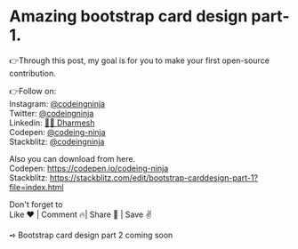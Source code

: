 <h1>Amazing bootstrap card design part-1.</h1>


👉Through this post, my goal is for you to make your first open-source contribution.

👉Follow on:<br>
Instagram: <a href="https://www.instagram.com/codeingninja/" target="_blank">@codeingninja</a><br>
Twitter: <a href="https://twitter.com/codeingninja" target="_blank">@codeingninja</a><br>
Linkedin: <a href="https://www.linkedin.com/in/designer-ds/" target="_blank">🐱‍👤 Dharmesh</a><br>
Codepen: <a href="https://codepen.io/codeing-ninja" target="_blank">@codeing-ninja</a><br>
Stackblitz: <a href="https://stackblitz.com/@codeingninja" target="_blank">@codeingninja</a><br>


Also you can download from here.<br>
Codepen: https://codepen.io/codeing-ninja<br>
Stackblitz: https://stackblitz.com/edit/bootstrap-carddesign-part-1?file=index.html<br>



Don't forget to<br>
Like ❤️ | Comment 🔥| Share 🚀 | Save ✌️

➺ Bootstrap card design part 2 coming soon

